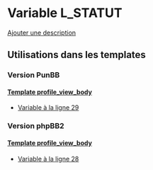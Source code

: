 # Variable L_STATUT
[Ajouter une description](https://fa-tvars.appspot.com/var/L_STATUT)

## Utilisations dans les templates

### Version PunBB

#### [Template profile_view_body](punbb/profile_view_body.md)
* [Variable &agrave; la ligne 29](../punbb/profile_view_body.tpl#L29)

### Version phpBB2

#### [Template profile_view_body](subsilver/profile_view_body.md)
* [Variable &agrave; la ligne 28](../subsilver/profile_view_body.tpl#L28)